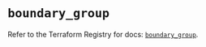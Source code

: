 # `boundary_group`

Refer to the Terraform Registry for docs: [`boundary_group`](https://registry.terraform.io/providers/hashicorp/boundary/1.1.14/docs/resources/group).
